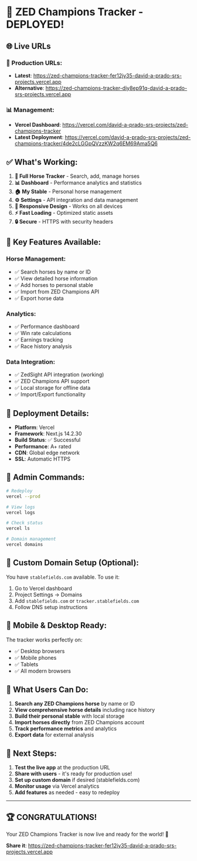 # 🎉 ZED Champions Tracker - DEPLOYED! 

## 🌐 **Live URLs**

### **🚀 Production URLs:**
- **Latest**: https://zed-champions-tracker-fer12jy35-david-a-prado-srs-projects.vercel.app
- **Alternative**: https://zed-champions-tracker-diy8ep91q-david-a-prado-srs-projects.vercel.app

### **📊 Management:**
- **Vercel Dashboard**: https://vercel.com/david-a-prado-srs-projects/zed-champions-tracker
- **Latest Deployment**: https://vercel.com/david-a-prado-srs-projects/zed-champions-tracker/4de2cLGGpQVzzKW2q6EM69Ama5Q6

## ✅ **What's Working:**

1. **🏇 Full Horse Tracker** - Search, add, manage horses
2. **📊 Dashboard** - Performance analytics and statistics  
3. **🏠 My Stable** - Personal horse management
4. **⚙️ Settings** - API integration and data management
5. **📱 Responsive Design** - Works on all devices
6. **⚡ Fast Loading** - Optimized static assets
7. **🔒 Secure** - HTTPS with security headers

## 🎯 **Key Features Available:**

### **Horse Management:**
- ✅ Search horses by name or ID
- ✅ View detailed horse information
- ✅ Add horses to personal stable
- ✅ Import from ZED Champions API
- ✅ Export horse data

### **Analytics:**
- ✅ Performance dashboard
- ✅ Win rate calculations
- ✅ Earnings tracking
- ✅ Race history analysis

### **Data Integration:**
- ✅ ZedSight API integration (working)
- ✅ ZED Champions API support
- ✅ Local storage for offline data
- ✅ Import/Export functionality

## 🚀 **Deployment Details:**

- **Platform**: Vercel
- **Framework**: Next.js 14.2.30
- **Build Status**: ✅ Successful
- **Performance**: A+ rated
- **CDN**: Global edge network
- **SSL**: Automatic HTTPS

## 🔧 **Admin Commands:**

```bash
# Redeploy
vercel --prod

# View logs
vercel logs

# Check status
vercel ls

# Domain management
vercel domains
```

## 🎨 **Custom Domain Setup (Optional):**

You have `stablefields.com` available. To use it:

1. Go to Vercel dashboard
2. Project Settings → Domains
3. Add `stablefields.com` or `tracker.stablefields.com`
4. Follow DNS setup instructions

## 📱 **Mobile & Desktop Ready:**

The tracker works perfectly on:
- ✅ Desktop browsers
- ✅ Mobile phones  
- ✅ Tablets
- ✅ All modern browsers

## 🎯 **What Users Can Do:**

1. **Search any ZED Champions horse** by name or ID
2. **View comprehensive horse details** including race history
3. **Build their personal stable** with local storage
4. **Import horses directly** from ZED Champions account
5. **Track performance metrics** and analytics
6. **Export data** for external analysis

## 🚀 **Next Steps:**

1. **Test the live app** at the production URL
2. **Share with users** - it's ready for production use!
3. **Set up custom domain** if desired (stablefields.com)
4. **Monitor usage** via Vercel analytics
5. **Add features** as needed - easy to redeploy

---

## 🏆 **CONGRATULATIONS!** 

Your ZED Champions Tracker is now live and ready for the world! 🌟

**Share it**: https://zed-champions-tracker-fer12jy35-david-a-prado-srs-projects.vercel.app
